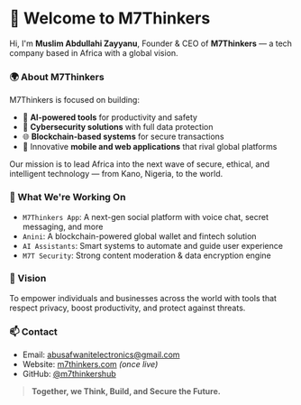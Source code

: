 # 👋 Welcome to M7Thinkers

Hi, I'm **Muslim Abdullahi Zayyanu**, Founder & CEO of **M7Thinkers** — a tech company based in Africa with a global vision.

### 🌍 About M7Thinkers
M7Thinkers is focused on building:
- 🤖 **AI-powered tools** for productivity and safety
- 🔐 **Cybersecurity solutions** with full data protection
- 🌐 **Blockchain-based systems** for secure transactions
- 📱 Innovative **mobile and web applications** that rival global platforms

Our mission is to lead Africa into the next wave of secure, ethical, and intelligent technology — from Kano, Nigeria, to the world.

### 💼 What We're Working On
- `M7Thinkers App`: A next-gen social platform with voice chat, secret messaging, and more
- `Anini`: A blockchain-powered global wallet and fintech solution
- `AI Assistants`: Smart systems to automate and guide user experience
- `M7T Security`: Strong content moderation & data encryption engine

### 🚀 Vision
To empower individuals and businesses across the world with tools that respect privacy, boost productivity, and protect against threats.

### 📫 Contact
- Email: abusafwanitelectronics@gmail.com
- Website: [m7thinkers.com](http://m7thinkers.com) *(once live)*
- GitHub: [@m7thinkershub](https://github.com/m7thinkershub)

> **Together, we Think, Build, and Secure the Future.**
